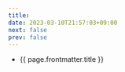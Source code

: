```yaml
---
title: 
date: 2023-03-10T21:57:03+09:00
next: false
prev: false
---
```


<script setup>
import { useData } from 'vitepress'
import { data as posts } from '../../../.vitepress/theme/posts.data.js'

const { params } = useData()
const current_tag = params.value.tag

var pages = []
posts.forEach(post => {
    if (post.frontmatter.tags){
        var tags = post.frontmatter.tags.map(tag => { return tag.replaceAll(" ", "") })
        if (tags.includes(current_tag)) {
            pages.push(post)
        }
    }
})

</script>

<!-- @content -->

<ul>
  <li v-for="page of pages">
    <a :href="page.url">{{ page.frontmatter.title }}</a>
  </li>
</ul>
